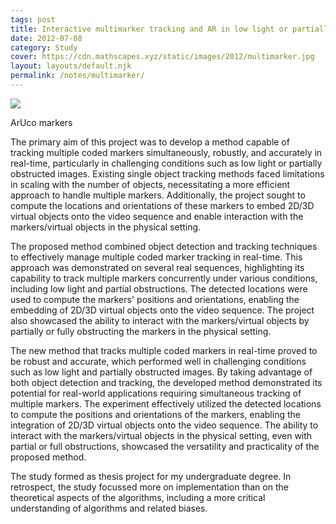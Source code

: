 ```yaml
---
tags: post
title: Interactive multimarker tracking and AR in low light or partially obstruction
date: 2012-07-08
category: Study
cover: https://cdn.mathscapes.xyz/static/images/2012/multimarker.jpg
layout: layouts/default.njk
permalink: /notes/multimarker/
--- 
```


<img src="https://cdn.mathscapes.xyz/static/images/2012/multimarker.jpg"/>

ArUco markers
 
The primary aim of this project was to develop a method capable of tracking multiple coded markers simultaneously, robustly, and accurately in real-time, particularly in challenging conditions such as low light or partially obstructed images. Existing single object tracking methods faced limitations in scaling with the number of objects, necessitating a more efficient approach to handle multiple markers. Additionally, the project sought to compute the locations and orientations of these markers to embed 2D/3D virtual objects onto the video sequence and enable interaction with the markers/virtual objects in the physical setting.

The proposed method combined object detection and tracking techniques to effectively manage multiple coded marker tracking in real-time. This approach was demonstrated on several real sequences, highlighting its capability to track multiple markers concurrently under various conditions, including low light and partial obstructions. The detected locations were used to compute the markers' positions and orientations, enabling the embedding of 2D/3D virtual objects onto the video sequence. The project also showcased the ability to interact with the markers/virtual objects by partially or fully obstructing the markers in the physical setting.

The new method that tracks multiple coded markers in real-time proved to be robust and accurate, which performed well in challenging conditions such as low light and partially obstructed images. By taking advantage of both object detection and tracking, the developed method demonstrated its potential for real-world applications requiring simultaneous tracking of multiple markers. The experiment effectively utilized the detected locations to compute the positions and orientations of the markers, enabling the integration of 2D/3D virtual objects onto the video sequence. The ability to interact with the markers/virtual objects in the physical setting, even with partial or full obstructions, showcased the versatility and practicality of the proposed method.

The study formed as thesis project for my undergraduate degree. In retrospect, the study focussed more on implementation than on the theoretical aspects of the algorithms, including a more critical understanding of algorithms and related biases.